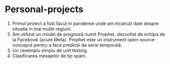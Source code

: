# Personal-projects

1. Primul proiect a fost facut in pandemie unde am incarcat date despre situatia in mai multe regiuni.
2. Am utilizat un model de prognoză numit Prophet, dezvoltat de echipa de la Facebook (acum Meta). Prophet este un instrument open-source conceput pentru a face predicții de serie temporală.
3. Un cexemplu simplu de unit testing.
4. Clasificarea mesajelor de tip spam.

